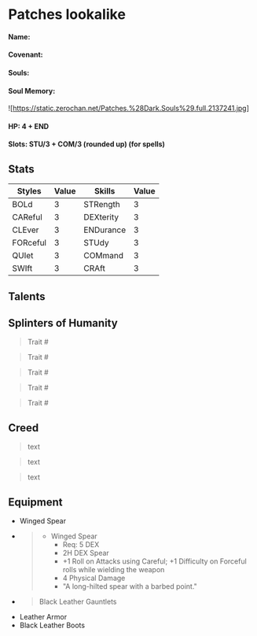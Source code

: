  
# Patches lookalike

#### Name: 

#### Covenant:

#### Souls:

#### Soul Memory:

![https://static.zerochan.net/Patches.%28Dark.Souls%29.full.2137241.jpg]


#### HP: 4 + END

#### Slots: STU/3 + COM/3 (rounded up) (for spells)

## Stats

| Styles |  Value | Skills | Value | 
| ------ | ------ | ------ | ------ |
| BOLd | 3 | STRength | 3 |
| CAReful | 3 | DEXterity | 3 |
| CLEver | 3 | ENDurance | 3 |
| FORceful | 3 | STUdy | 3 |
| QUIet | 3 | COMmand | 3 |
| SWIft | 3 | CRAft | 3 |

## Talents
## Splinters of Humanity

> Trait #

> Trait #

> Trait #

> Trait #

> Trait #

## Creed

> text

> text

> text

## Equipment

- Winged Spear
- > - Winged Spear
  >   - Req: 5 DEX
  >   - 2H DEX Spear
  >   - +1 Roll on Attacks using Careful; +1 Difficulty on Forceful rolls while wielding the weapon
  >   - 4 Physical Damage
  >   - "A long-hilted spear with a barbed point."
- > Black Leather Gauntlets
- Leather Armor
- Black Leather Boots
